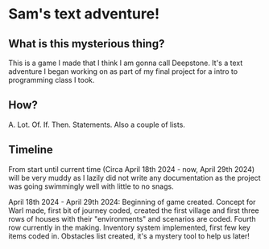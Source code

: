 # Sam's text adventure!

## What is this mysterious thing?

This is a game I made that I think I am gonna call Deepstone.
It's a text adventure I began working on as part of my final project for a intro to programming class I took.

## How?

A. Lot. Of. If. Then. Statements. Also a couple of lists.

## Timeline

From start until current time (Circa April 18th 2024 - now, April 29th 2024) will be very muddy as I lazily did not write any documentation as the project was going swimmingly well with little to no snags.

April 18th 2024 - April 29th 2024: Beginning of game created. Concept for Warl made, first bit of journey coded, created the first village and first three rows of houses with their "environments" and scenarios are coded. Fourth row currently in the making. Inventory system implemented, first few key items coded in. Obstacles list created, it's a mystery tool to help us later!
